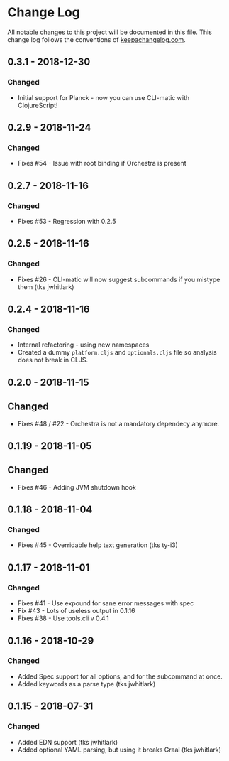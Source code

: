# Change Log
All notable changes to this project will be documented in this file. This change log follows the conventions of [keepachangelog.com](http://keepachangelog.com/).

## 0.3.1 - 2018-12-30
### Changed
* Initial support for Planck - now you can use CLI-matic with ClojureScript!

## 0.2.9 - 2018-11-24
### Changed
* Fixes #54 - Issue with root binding if Orchestra is present

## 0.2.7 - 2018-11-16
### Changed
* Fixes #53 - Regression with 0.2.5

## 0.2.5 - 2018-11-16
### Changed
* Fixes #26 - CLI-matic will now suggest subcommands if you mistype them (tks jwhitlark)

## 0.2.4 - 2018-11-16
### Changed
* Internal refactoring - using new namespaces
* Created a dummy `platform.cljs` and `optionals.cljs` file so analysis does not break in CLJS.


## 0.2.0 - 2018-11-15
## Changed
* Fixes #48 / #22 - Orchestra is not a mandatory dependecy anymore.


## 0.1.19 - 2018-11-05
## Changed
* Fixes #46 - Adding JVM shutdown hook


## 0.1.18 - 2018-11-04
### Changed
* Fixes #45 - Overridable help text generation (tks ty-i3) 


## 0.1.17 - 2018-11-01
### Changed
* Fixes #41 - Use expound for sane error messages with spec
* Fix #43 - Lots of useless output in 0.1.16
* Fixes #38 - Use tools.cli v 0.4.1


## 0.1.16 - 2018-10-29
### Changed
- Added Spec support for all options, and for the subcommand at once.
- Added keywords as a parse type (tks jwhitlark)


## 0.1.15 - 2018-07-31
### Changed
- Added EDN support (tks jwhitlark)
- Added optional YAML parsing, but using it breaks Graal (tks jwhitlark)
